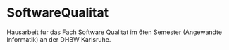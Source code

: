 # SoftwareQualitat
Hausarbeit fur das Fach Software Qualitat im 6ten Semester (Angewandte Informatik) an der DHBW Karlsruhe.
